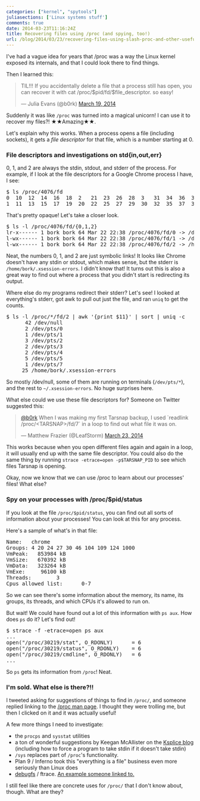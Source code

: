 ```yaml
---
categories: ["kernel", "spytools"]
juliasections: ['Linux systems stuff']
comments: true
date: 2014-03-23T11:16:24Z
title: Recovering files using /proc (and spying, too!)
url: /blog/2014/03/23/recovering-files-using-slash-proc-and-other-useful-facts/
---
```


I've had a vague idea for years that /proc was a way the Linux kernel
exposed its internals, and that I could look there to find things.

Then I learned this:

<blockquote class="twitter-tweet" lang="en"><p>TIL!!! If you
accidentally delete a file that a process still has open, you can
recover it with cat /proc/$pid/fd/$file_descriptor. so
easy!</p>&mdash; Julia Evans (@b0rk) <a
href="https://twitter.com/b0rk/statuses/446291944575352833">March 19,
2014</a></blockquote>

Suddenly it was like `/proc` was turned into a magical unicorn! I can
use it to recover my files?! ★★Amazing★★.

Let's explain why this works. When a process opens a file (including
sockets), it gets a *file descriptor* for that file, which is a number
starting at 0.

<!--more-->

### File descriptors and investigations on std{in,out,err}


0, 1, and 2 are always the stdin, stdout, and stderr of the process.
For example, if I look at the file descriptors for a Google Chrome
process I have, I see:

<pre>
$ ls /proc/4076/fd
0  10  12  14  16  18  2   21  23  26  28  3   31  34  36  38  4   41  43  5   6  72  8
1  11  13  15  17  19  20  22  25  27  29  30  32  35  37  39  40  42  44  53  7  74  9
</pre>

That's pretty opaque! Let's take a closer look.

<pre>
$ ls -l /proc/4076/fd/{0,1,2}
lr-x------ 1 bork bork 64 Mar 22 22:38 /proc/4076/fd/0 -> /dev/null
l-wx------ 1 bork bork 64 Mar 22 22:38 /proc/4076/fd/1 -> /dev/null
l-wx------ 1 bork bork 64 Mar 22 22:38 /proc/4076/fd/2 -> /home/bork/.xsession-errors
</pre>

Neat, the numbers 0, 1, and 2 are just symbolic links! It looks like
Chrome doesn't have any stdin or stdout, which makes sense, but the
stderr is `/home/bork/.xsession-errors`. I didn't know that! It turns
out this is also a great way to find out where a process that you
didn't start is redirecting its output.

Where else do my programs redirect their stderr? Let's see! I looked
at everything's stderr, got awk to pull out just the file, and ran
`uniq` to get the counts.

<pre>
$ ls -l /proc/*/fd/2 | awk '{print $11}' | sort | uniq -c
      42 /dev/null
      2 /dev/pts/0
      1 /dev/pts/1
      3 /dev/pts/2
      2 /dev/pts/3
      2 /dev/pts/4
      5 /dev/pts/5
      1 /dev/pts/7
     25 /home/bork/.xsession-errors
</pre>

So mostly /dev/null, some of them are running on terminals
(`/dev/pts/*`), and the rest to `~/.xsession-errors`. No huge
surprises here.

What else could we use these file descriptors for? Someone on Twitter
suggested this:


<blockquote class="twitter-tweet" data-conversation="none"
lang="en"><p><a href="https://twitter.com/b0rk">@b0rk</a> When I was
making my first Tarsnap backup, I used `readlink
/proc/&lt;TARSNAP&gt;/fd/7` in a loop to find out what file it was
on.</p> &mdash; Matthew Frazier (@LeafStorm) <a
href="https://twitter.com/LeafStorm/statuses/447564888198885376">March
23, 2014</a></blockquote>

This works because when you open different files again and again in a
loop, it will usually end up with the same file descriptor. You could
also do the same thing by running `strace -etrace=open -p$TARSNAP_PID`
to see which files Tarsnap is opening.

Okay, now we know that we can use /proc to learn about our processes'
files! What else?

### Spy on your processes with /proc/$pid/status

If you look at the file `/proc/$pid/status`, you can find out all
sorts of information about your processes! You can look at this for
any process.

Here's a sample of what's in that file:

<pre>
Name:   chrome
Groups: 4 20 24 27 30 46 104 109 124 1000 
VmPeak:   853984 kB
VmSize:   670392 kB
VmData:   323264 kB
VmExe:     96100 kB
Threads:        3
Cpus_allowed_list:      0-7
</pre>

So we can see there's some information about the memory, its name, its
groups, its threads, and which CPUs it's allowed to run on.

But wait! We could have found out a lot of this information with `ps
aux`. How does `ps` do it? Let's find out!

<pre>
$ strace -f -etrace=open ps aux
...
open("/proc/30219/stat", O_RDONLY)      = 6
open("/proc/30219/status", O_RDONLY)    = 6
open("/proc/30219/cmdline", O_RDONLY)   = 6
...
</pre>

So `ps` gets its information from `/proc`! Neat.

### I'm sold. What else is there?!!

I tweeted asking for suggestions of things to find in `/proc/`, and
someone replied linking to the
[/proc man page](http://linux.die.net/man/5/proc). I thought they were
trolling me, but then I clicked on it and it was actually useful!

A few more things I need to investigate:

* the `procps` and `sysstat` utilities
* a ton of wonderful suggestions by Keegan McAllister on the
  [Ksplice blog](https://blogs.oracle.com/ksplice/entry/solving_problems_with_proc)
  (including how to force a program to take stdin if it doesn't take
  stdin)
* `/sys` replaces part of `/proc`'s functionality.
* Plan 9 / Inferno took this "everything is a file" business even more
  seriously than Linux does
* [debugfs](https://en.wikipedia.org/wiki/Debugfs) / ftrace.
  [An example someone linked to.](http://thread.gmane.org/gmane.linux.kernel.mmc/4248/focus=4400)

I still feel like there are concrete uses for `/proc/` that I don't
know about, though. What are they?


<script async src="//platform.twitter.com/widgets.js" charset="utf-8"></script>
